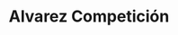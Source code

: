 ---
title: "Alvarez Competición"
url: /la-paz/alvarez-competicion/
shop: reparación de automóviles
---